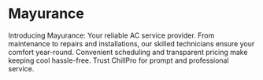# Mayurance
Introducing Mayurance: Your reliable AC service provider. From maintenance to repairs and installations, our skilled technicians ensure your comfort year-round. Convenient scheduling and transparent pricing make keeping cool hassle-free. Trust ChillPro for prompt and professional service.
